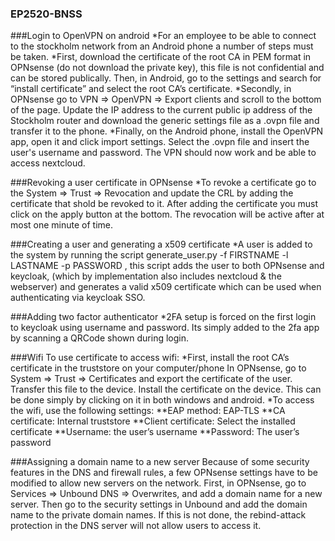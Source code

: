 ### EP2520-BNSS

###Login to OpenVPN on android
*For an employee to be able to connect to the stockholm network from an Android phone a number of steps must be taken.
*First, download the certificate of the root CA in PEM format in OPNsense (do not download the private key), this file is not confidential and can be stored publically. Then, in Android, go to the settings and search for “install certificate” and select the root CA’s certificate.
*Secondly, in OPNsense go to VPN ⇒ OpenVPN ⇒ Export clients and scroll to the bottom of the page. Update the IP address to the current public ip address of the Stockholm router and download the generic settings file as a .ovpn file and transfer it to the phone. 
*Finally, on the Android phone, install the OpenVPN app, open it and click import settings. Select the .ovpn file and insert the user's username and password. The VPN should now work and be able to access nextcloud.

###Revoking a user certificate in OPNsense
*To revoke a certificate go to the System ⇒ Trust ⇒ Revocation and update the CRL by adding the certificate that shold be revoked to it. After adding the certificate you must click on the apply button at the bottom. The revocation will be active after at most one minute of time.

###Creating a user and generating a x509 certificate
*A user is added to the system by  running the script  generate_user.py -f FIRSTNAME -l LASTNAME -p PASSWORD , this script adds the user to both OPNsense and keycloak, (which by implementation also includes nextcloud & the webserver) and generates a valid x509 certificate which can be used when authenticating via keycloak SSO.  

###Adding two factor authenticator
*2FA setup is forced on the first login to keycloak using username and password. Its simply added to the 2fa app by scanning a QRCode shown during login. 


###Wifi
To use certificate to access wifi:
*First, install the root CA’s certificate in the truststore on your computer/phone
In OPNsense, go to System ⇒ Trust ⇒ Certificates and export the certificate of the user. Transfer this file to the device.
Install the certificate on the device. This can be done simply by clicking on it in both windows and android.
*To access the wifi, use the following settings: 
**EAP method: EAP-TLS
**CA certificate: Internal truststore
**Client certificate: Select the installed certificate
**Username: the user’s username
**Password: The user’s password

###Assigning a domain name to a new server
Because of some security features in the DNS and firewall rules, a few OPNsense settings have to be modified to allow new servers on the network.
First, in OPNsense, go to Services ⇒ Unbound DNS ⇒ Overwrites, and add a domain name for a new server. Then go to the security settings in Unbound and add the domain name to the private domain names. If this is not done, the rebind-attack protection in the DNS server will not allow users to access it.

